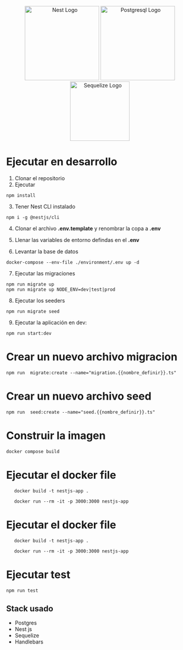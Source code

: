 
<p align="center">
  <a href="http://nestjs.com/" target="blank"><img src="https://nestjs.com/img/logo-small.svg" width="200" alt="Nest Logo" /></a>
  <a href="https://www.postgresql.org/" target="blank"><img src="https://www.svgrepo.com/show/303301/postgresql-logo.svg" width="200" alt="Postgresql Logo" /></a>
   <a href="https://sequelize.org/" target="blank"><img src="https://brandslogos.com/wp-content/uploads/images/large/sequelize-logo-vector.svg" width="160" alt="Sequelize Logo" /></a>
</p>

# Ejecutar en desarrollo

1. Clonar el repositorio
2. Ejecutar
```
npm install
```
3. Tener Nest CLI instalado
```
npm i -g @nestjs/cli
```
4. Clonar el archivo __.env.template__ y renombrar la copa a __.env__

5. Llenar las variables de entorno defindas
en el __.env__

6. Levantar la base de datos
```
docker-compose --env-file ./environment/.env up -d
```

7. Ejecutar las migraciones
```
npm run migrate up
npm run migrate up NODE_ENV=dev|test|prod
```
8. Ejecutar los seeders
```
npm run migrate seed
```

9. Ejecutar la aplicación en dev:
```
npm run start:dev
```
<!-- 10. Reconstruir la base de datos 
```
 Ejecutar script src\database\scripts\*.sql
``` -->
# Crear un nuevo archivo migracion
```
npm run  migrate:create --name="migration.{{nombre_definir}}.ts"
```
# Crear un nuevo archivo seed
```
npm run  seed:create --name="seed.{{nombre_definir}}.ts"
```
# Construir la imagen
```
docker compose build 
```

# Ejecutar el docker file
```
   docker build -t nestjs-app .

   docker run --rm -it -p 3000:3000 nestjs-app
```

# Ejecutar el docker file
```
   docker build -t nestjs-app .

   docker run --rm -it -p 3000:3000 nestjs-app
```

# Ejecutar test
```
npm run test
```


## Stack usado
* Postgres
* Nest js
* Sequelize 
* Handlebars